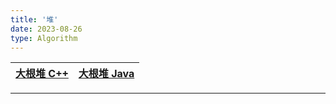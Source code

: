 ```yaml
---
title: '堆'
date: 2023-08-26
type: Algorithm
---
```


| [大根堆 C++](https://github.com/ZhengKe996/DS/blob/main/src/heap/heap.cpp) | [大根堆 Java](https://github.com/ZhengKe996/DS/blob/main/src/heap/heap.java) |
| :------------------------------------------------------------------------: | :--------------------------------------------------------------------------: |

<hr/>
<ListPosts type="Heap"/>
